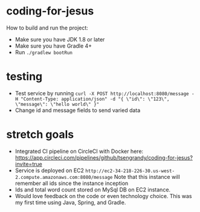 # coding-for-jesus
How to build and run the project:
- Make sure you have JDK 1.8 or later
- Make sure you have Gradle 4+
- Run `./gradlew bootRun`
# testing
- Test service by running `curl -X POST http://localhost:8080/message -H "Content-Type: application/json" -d "{ \"id\": \"123\", \"message\": \"hello world\" }"`
- Change id and message fields to send varied data
# stretch goals
- Integrated CI pipeline on CircleCI with Docker here: https://app.circleci.com/pipelines/github/tsengrandy/coding-for-jesus?invite=true
- Service is deployed on EC2 `http://ec2-34-218-226-30.us-west-2.compute.amazonaws.com:8080/message` Note that this instance will remember all ids since the instance inception
- Ids and total word count stored on MySql DB on EC2 instance.
- Would love feedback on the code or even technology choice. This was my first time using Java, Spring, and Gradle.
